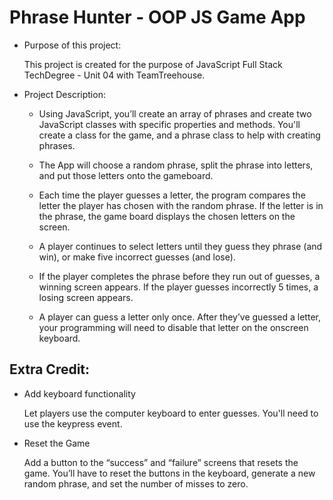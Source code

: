 # Phrase Hunter - OOP JS Game App

- Purpose of this project: 

  This project is created for the purpose of JavaScript Full Stack TechDegree - Unit 04 with TeamTreehouse. 
  
- Project Description:
  - Using JavaScript, you’ll create an array of phrases and create two JavaScript classes with specific
  properties and methods. You'll create a class for the game, and a phrase class to help with creating phrases.
  
  - The App will choose a random phrase, split the phrase into letters, and put those letters onto the gameboard.
  
  - Each time the player guesses a letter, the program compares the letter the player has chosen with the random phrase.
  If the letter is in the phrase, the game board displays the chosen letters on the screen.
  
  - A player continues to select letters until they guess they phrase (and win), or make five incorrect guesses (and lose).
  
  - If the player completes the phrase before they run out of guesses, a winning screen appears.
  If the player guesses incorrectly 5 times, a losing screen appears.
  
  - A player can guess a letter only once. After they’ve guessed a letter, your programming will need to disable that
  letter on the onscreen keyboard.
  
  

Extra Credit:
-
- Add keyboard functionality

    Let players use the computer keyboard to enter guesses. You'll need to use the keypress event.
- Reset the Game

    Add a button to the “success” and “failure” screens that resets the game. You’ll have to reset the buttons in the keyboard, generate a new random phrase, and set the number of misses to zero.